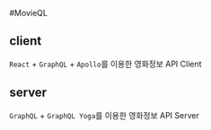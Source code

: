 #MovieQL

## client
`React` + `GraphQL` + `Apollo`를 이용한 영화정보 API Client

## server
`GraphQL` + `GraphQL Yoga`를 이용한 영화정보 API Server

